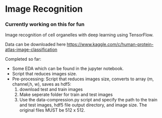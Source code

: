 # Image Recognition

### Currently working on this for fun
Image recognition of cell organelles with deep learning using TensorFlow.


Data can be downloaded here
https://www.kaggle.com/c/human-protein-atlas-image-classification

Completed so far:
- Some EDA which can be found in the jupyter notebook.
- Script that reduces images size.
- Pre-processing: Script that reduces images size, converts to array (m, channel,h, w), saves as hdf5:
	1. download test and train images
	2. Make seperate folder for train and test images
	2. Use the data-compression.py script and specify the path to the train and test images, hdf5 file output 
	directory, and image size. The original files MUST be 512 x 512. 
